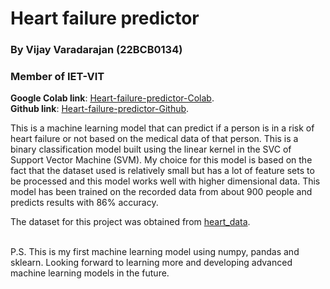 # Heart failure predictor

### By **Vijay Varadarajan** (22BCB0134)
### Member of IET-VIT

**Google Colab link**: [Heart-failure-predictor-Colab](https://colab.research.google.com/drive/1IEDbEVnk3WdUmneSHmOp4wH-digWnnY1).<br>
**Github link**: [Heart-failure-predictor-Github](https://github.com/vijay-varadarajan/Heart-failure-predictor).

This is a machine learning model that can predict if a person is in a risk of heart failure or not based on the medical data of that person. This is a binary classification model built using the linear kernel in the SVC of Support Vector Machine (SVM). My choice for this model is based on the fact that the dataset used is relatively small but has a lot of feature sets to be processed and this model works well with higher dimensional data. This model has been trained on the recorded data from about 900 people and predicts results with 86% accuracy. 

The dataset for this project was obtained from [heart_data](https://www.kaggle.com/datasets/fedesoriano/heart-failure-prediction?select=heart.csv).

<br>
P.S. This is my first machine learning model using numpy, pandas and sklearn. Looking forward to learning more and developing advanced machine learning models in the future.
